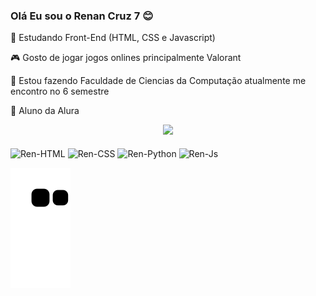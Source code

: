 ### Olá Eu sou o Renan Cruz 7 😊

🎒 Estudando Front-End (HTML, CSS e Javascript)

🎮 Gosto de jogar jogos onlines principalmente Valorant

📙 Estou fazendo Faculdade de Ciencias da Computação atualmente me encontro no 6 semestre

📙 Aluno da Alura

<div align="center">
  <a href="https://github.com/RenanCruz7">
    <img height="150em" src="https://github-readme-stats.vercel.app/api?username=RenanCruz7&count_private=true&include_all_commits=true&show_icons=true&theme=dracula&hide_border=false&show_owner=true"/>
  </a>
</div>


  
</div>
  </a>
  <div style="display: inline_block"><br>
  <img align="center" alt="Ren-HTML" height="30" width="100" src="https://img.shields.io/badge/HTML5-E34F26?style=for-the-badge&logo=html5&logoColor=white">
  <img align="center" alt="Ren-CSS" height="30" width="100" src="https://img.shields.io/badge/CSS3-1572B6?style=for-the-badge&logo=css3&logoColor=white">
  <img align="center" alt="Ren-Python" height="30" width="100" src="https://img.shields.io/badge/Python-14354C?style=for-the-badge&logo=python&logoColor=white">
  <img align="center" alt="Ren-Js" height="30" width="100" src="https://img.shields.io/badge/JavaScript-323330?style=for-the-badge&logo=javascript&logoColor=F7DF1E">
</div>

![Snake animation](https://github.com/RenanCruz7/RenanCruz7/blob/output/github-contribution-grid-snake.svg)
